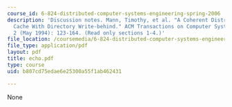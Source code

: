 ```yaml
---
course_id: 6-824-distributed-computer-systems-engineering-spring-2006
description: 'Discussion notes. Mann, Timothy, et al. "A Coherent Distributed File
  Cache With Directory Write-behind." ACM Transactions on Computer Systems 12, no.
  2 (May 1994): 123-164. (Read only sections 1-4.)'
file_location: /coursemedia/6-824-distributed-computer-systems-engineering-spring-2006/b807cd75edae6e25300a55f1ab462431_echo.pdf
file_type: application/pdf
layout: pdf
title: echo.pdf
type: course
uid: b807cd75edae6e25300a55f1ab462431

---
```

None